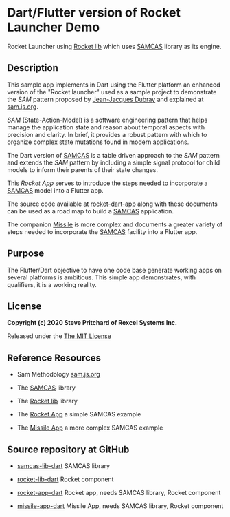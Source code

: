 # Dart/Flutter version of Rocket Launcher Demo

Rocket Launcher using [Rocket lib](/docs/rocket-lib/api/index.html) which uses [SAMCAS](/docs/samcas/api/index.html) library as its engine.

## Description

This sample app implements in Dart using the Flutter platform an enhanced version of the
"Rocket launcher" used as a sample project to demonstrate the *SAM* pattern proposed by
[Jean-Jacques Dubray](https://www.infoq.com/profile/Jean~Jacques-Dubray) and explained at
[sam.js.org](https://sam.js.org/).

*SAM* (State-Action-Model) is a software engineering pattern that helps manage the application state and reason about temporal aspects with precision and clarity.
In brief, it provides a robust pattern with which to organize complex state mutations found in modern applications.

The Dart version of [SAMCAS](/docs/samcas/api/index.html) is a table driven approach to the *SAM* pattern and extends the *SAM* pattern
by including a simple signal protocol for child models to inform their parents of their state changes.

This *Rocket App* serves to introduce the steps needed to incorporate a [SAMCAS](/docs/samcas/api/index.html) model into a Flutter app.

The source code available at [rocket-dart-app](https://github/srp7474/rocket-dart-app) along with these documents
can be used as a road map to build a [SAMCAS](/docs/samcas/api/index.html) application.

The companion [Missile](../../missile/api/index.html) is more complex and documents a greater variety of steps
needed to incorporate the [SAMCAS](/docs/samcas/api/index.html) facility into a Flutter app.

## Purpose

The Flutter/Dart objective to have one code base generate working apps on several platforms is
ambitious. This simple app demonstrates, with qualifiers, it is a working reality.

## License

**Copyright (c) 2020 Steve Pritchard of Rexcel Systems Inc.**

Released under the [The MIT License](https://opensource.org/licenses/MIT)

## Reference Resources ##

* Sam Methodology [sam.js.org](https://sam.js.org/)

* The [SAMCAS](/docs/samcas/api/index.html) library

* The [Rocket lib](/docs/rocket-lib/api/index.html) library

* The [Rocket App](/docs/rocket/api/index.html) a simple SAMCAS example

* The [Missile App](/docs/missile/api/index.html) a more complex SAMCAS example

## Source repository at GitHub ##

* [samcas-lib-dart](https://github.com/srp7474/samcas-lib-dart) SAMCAS library

* [rocket-lib-dart](https://github.com/srp7474/rocket-lib-dart) Rocket component

* [rocket-app-dart](https://github.com/srp7474/rocket-app-dart) Rocket app, needs SAMCAS library, Rocket component

* [missile-app-dart](https://github.com/srp7474/missile-app-dart) Missile App, needs SAMCAS library, Rocket component
